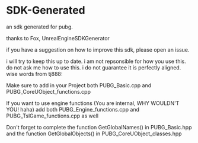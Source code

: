 # SDK-Generated

an sdk generated for pubg.

thanks to Fox,  UnrealEngineSDKGenerator

if you have a suggestion on how to improve this sdk, please open an issue.

i will try to keep this up to date.
i am not repsonsible for how you use this.
do not ask me how to use this.
i do not guarantee it is perfectly aligned.
wise words from tj888:

Make sure to add in your Project both PUBG_Basic.cpp and PUBG_CoreUObject_functions.cpp

If you want to use engine functions (You are internal, WHY WOULDN'T YOU! haha) add both PUBG_Engine_functions.cpp and PUBG_TslGame_functions.cpp as well

Don't forget to complete the function GetGlobalNames() in PUBG_Basic.hpp and the function GetGlobalObjects() in PUBG_CoreUObject_classes.hpp
